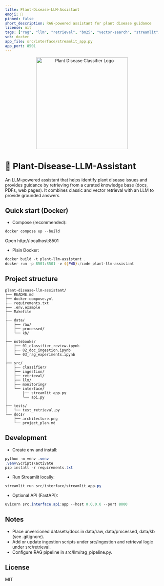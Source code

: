 ```yaml
---
title: Plant-Disease-LLM-Assistant
emoji: 🌿
pinned: false
short_description: RAG-powered assistant for plant disease guidance
license: mit
tags: ["rag", "llm", "retrieval", "bm25", "vector-search", "streamlit", "fastapi", "mlops"]
sdk: docker
app_file: src/interface/streamlit_app.py
app_port: 8501
---
```


<!-- Logo/banner at top -->
<p align="center">
  <img src="images/plant-disease-logo.png" alt="Plant Disease Classifier Logo" width="300"/>
</p>

# 🌿 Plant-Disease-LLM-Assistant

An LLM-powered assistant that helps identify plant disease issues and provides guidance by retrieving from a curated knowledge base (docs, PDFs, web pages). It combines classic and vector retrieval with an LLM to provide grounded answers.

## Quick start (Docker)

- Compose (recommended):
```powershell
docker compose up --build
```
Open http://localhost:8501

- Plain Docker:
```powershell
docker build -t plant-llm-assistant .
docker run -p 8501:8501 -v ${PWD}:/code plant-llm-assistant
```

## Project structure

```
plant-disease-llm-assistant/
├── README.md
├── docker-compose.yml
├── requirements.txt
├── .env.example
├── Makefile
│
├── data/
│   ├── raw/
│   ├── processed/
│   └── kb/
│
├── notebooks/
│   ├── 01_classifier_review.ipynb
│   ├── 02_doc_ingestion.ipynb
│   └── 03_rag_experiments.ipynb
│
├── src/
│   ├── classifier/
│   ├── ingestion/
│   ├── retrieval/
│   ├── llm/
│   ├── monitoring/
│   └── interface/
│       ├── streamlit_app.py
│       └── api.py
│
├── tests/
│   └── test_retrieval.py
└── docs/
    ├── architecture.png
    └── project_plan.md
```

## Development

- Create env and install:
```powershell
python -m venv .venv
.venv\Scripts\activate
pip install -r requirements.txt
```

- Run Streamlit locally:
```powershell
streamlit run src/interface/streamlit_app.py
```

- Optional API (FastAPI):
```powershell
uvicorn src.interface.api:app --host 0.0.0.0 --port 8000
```

## Notes

- Place unversioned datasets/docs in data/raw, data/processed, data/kb (see .gitignore).
- Add or update ingestion scripts under src/ingestion and retrieval logic under src/retrieval.
- Configure RAG pipeline in src/llm/rag_pipeline.py.

## License

MIT